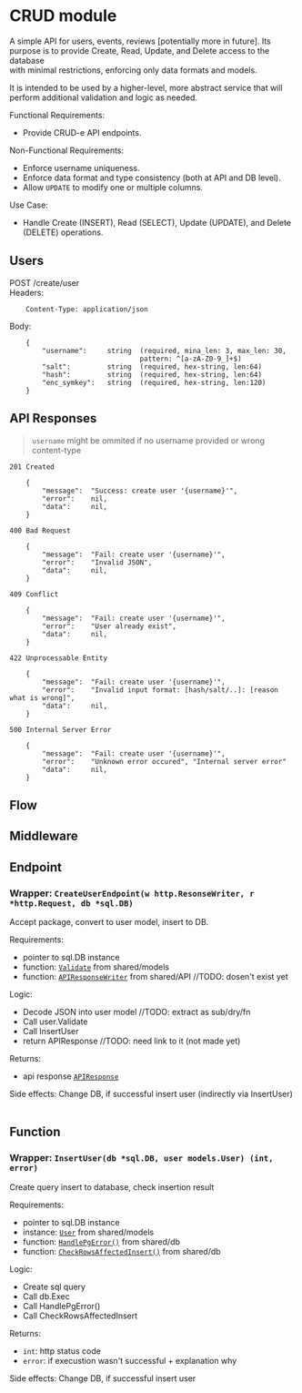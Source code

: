 # CRUD module

A simple API for users, events, reviews [potentially more in future].
Its purpose is to provide Create, Read, Update, and Delete access to the database  
with minimal restrictions, enforcing only data formats and models.  

It is intended to be used by a higher-level, more abstract service that will  
perform additional validation and logic as needed.

Functional Requirements:
- Provide CRUD-e API endpoints.

Non-Functional Requirements:
- Enforce username uniqueness.
- Enforce data format and type consistency (both at API and DB level).
- Allow `UPDATE` to modify one or multiple columns.

Use Case:
- Handle Create (INSERT), Read (SELECT), Update (UPDATE), and Delete (DELETE)
    operations.


## Users
<!-- {{{ Users -->
POST /create/user<br>
Headers:
```
    Content-Type: application/json
```
Body:
```
    {
        "username":     string  (required, mina_len: 3, max_len: 30,
                                pattern: ^[a-zA-Z0-9_]+$)
        "salt":         string  (required, hex-string, len:64)
        "hash":         string  (required, hex-string, len:64)
        "enc_symkey":   string  (required, hex-string, len:120)
    }
```

## API Responses
<!-- {{{ Responses: 201, 400, 409, 422, 500 -->
> `username` might be ommited if no username provided or wrong content-type

    201 Created
```
    {
        "message":  "Success: create user '{username}'",
        "error":    nil,
        "data":     nil,
    }
```
    400 Bad Request
```
    {
        "message":  "Fail: create user '{username}'",
        "error":    "Invalid JSON",
        "data":     nil,
    }
```
    409 Conflict 
```
    {
        "message":  "Fail: create user '{username}'",
        "error":    "User already exist",
        "data":     nil,
    }
```
    422 Unprocessable Entity
```
    {
        "message":  "Fail: create user '{username}'",
        "error":    "Invalid input format: [hash/salt/..]: [reason what is wrong]",
        "data":     nil,
    }
```
    500 Internal Server Error
```
    {
        "message":  "Fail: create user '{username}'",
        "error":    "Unknown error occured", "Internal server error"
        "data":     nil,
    }
```
<!-- Response }}} -->
## Flow
<!-- {{{ Flow -->

## Middleware

## Endpoint
### Wrapper: `CreateUserEndpoint(w http.ResonseWriter, r *http.Request, db *sql.DB)`
Accept package, convert to user model, insert to DB.<br>

Requirements:
- pointer to sql.DB instance
- function: [`Validate`](shared.md#wrapper-validate-error) from shared/models
- function: [`APIResponseWriter`]() from shared/API //TODO: dosen't exist yet<br>

Logic:
- Decode JSON into user model //TODO: extract as sub/dry/fn
- Call user.Validate
- Call InsertUser
- return APIResponse //TODO: need link to it (not made yet)<br>

Returns:
- api response [`APIResponse`](crud-api.md#api-responses)<br>

Side effects:
Change DB, if successful insert user (indirectly via InsertUser)<br><br>

## Function
### Wrapper: `InsertUser(db *sql.DB, user models.User) (int, error)`
Create query insert to database, check insertion result<br>

Requirements:
- pointer to sql.DB instance
- instance: [`User`](shared.md#struct-user) from shared/models
- function: [`HandlePgError()`](shared.md#function-handlepgerrorerr-error-int-error) from shared/db
- function: [`CheckRowsAffectedInsert()`](shared.md#function-checkrowsaffectedinsertresult-sqlresult-error) from shared/db<br>

Logic:
- Create sql query
- Call db.Exec
- Call HandlePgError()
- Call CheckRowsAffectedInsert<br>

Returns:
- `int`:    http status code
- `error`:  if execustion wasn't successful + explanation why<br>

Side effects:
Change DB, if successful insert user<br><br>
<!-- Flow }}} -->
<!-- Users }}} -->




